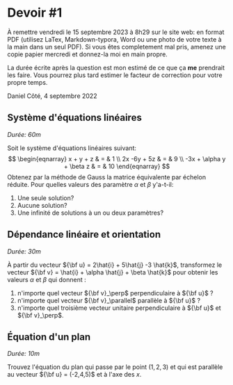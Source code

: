 # Devoir #1

À remettre vendredi le 15 septembre 2023 à 8h29 sur le site web: en format PDF (utilisez LaTex, Markdown-typora, Word ou une photo de votre texte à la main dans un seul PDF). Si vous êtes completement mal pris, amenez une copie papier mercredi et donnez-la moi en main propre.  

La durée écrite après la question est mon estimé de ce que ça **me** prendrait les faire. Vous pourrez plus tard estimer le facteur de correction pour votre propre temps.

Daniel Côté, 4 septembre 2022

## Système d'équations linéaires

*Durée: 60m*

Soit le système d'équations linéaires suivant:
$$
\begin{eqnarray}
x + y + z & = & 1 \\
2x -6y + 5z  & = & 9 \\
-3x + \alpha y + \beta z & = & 10
\end{eqnarray}
$$
Obtenez par la méthode de Gauss la matrice équivalente par échelon réduite. Pour quelles valeurs des paramètre $\alpha$ et $\beta$ y'a-t-il:

1. Une seule solution?
2. Aucune solution?
3. Une infinité de solutions à un ou deux paramètres?



## Dépendance linéaire et orientation

*Durée: 30m*

À partir du vecteur ${\bf u} = 2\hat{i} + 5\hat{j} -3 \hat{k}$, transformez le vecteur ${\bf v} = \hat{i} + \alpha \hat{j} + \beta \hat{k}$ pour obtenir les valeurs   $\alpha$ et $\beta$ qui donnent :

1. n'importe quel vecteur  ${\bf v}_\perp$ perpendiculaire à ${\bf u}$ ? 
2. n'importe quel vecteur  ${\bf v}_\parallel$ parallèle à ${\bf u}$ ?
3. n'importe quel troisième vecteur unitaire perpendiculaire à ${\bf u}$ et  ${\bf v}_\perp$.

## Équation d'un plan

*Durée: 10m*

Trouvez l'équation du plan qui passe par le point $(1,2,3)$ et qui est parallèle au vecteur ${\bf u} = (-2,4,5)$ et à l'axe des $x$.

